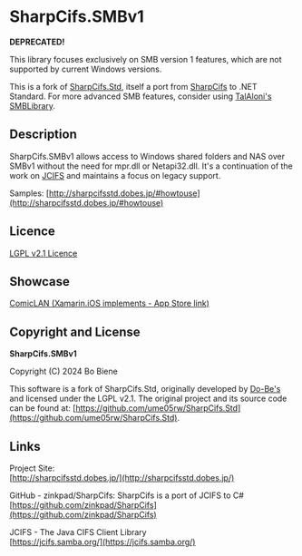 # SharpCifs.SMBv1

**DEPRECATED!**

This library focuses exclusively on SMB version 1 features, which are not supported by current Windows versions.

This is a fork of [SharpCifs.Std](https://github.com/ume05rw/SharpCifs.Std), itself a port from [SharpCifs](https://github.com/zinkpad/SharpCifs) to .NET Standard. For more advanced SMB features, consider using [TalAloni's SMBLibrary](https://github.com/TalAloni/SMBLibrary).

## Description

SharpCifs.SMBv1 allows access to Windows shared folders and NAS over SMBv1 without the need for mpr.dll or Netapi32.dll. It's a continuation of the work on [JCIFS](https://jcifs.samba.org/) and maintains a focus on legacy support.

Samples: [http://sharpcifsstd.dobes.jp/#howtouse](http://sharpcifsstd.dobes.jp/#howtouse)

## Licence
[LGPL v2.1 Licence](https://github.com/ume05rw/SharpCifs.Std/blob/master/LICENSE)

## Showcase
[ComicLAN (Xamarin.iOS implements - App Store link)](https://itunes.apple.com/us/app/comiclan-necessary-enough-thats-comic-reader/id1252927463?l=ja&ls=1&mt=8)


## Copyright and License

**SharpCifs.SMBv1**

Copyright (C) 2024 Bo Biene

This software is a fork of SharpCifs.Std, originally developed by [Do-Be's](http://dobes.jp) and licensed under the LGPL v2.1. The original project and its source code can be found at: [https://github.com/ume05rw/SharpCifs.Std](https://github.com/ume05rw/SharpCifs.Std).


## Links
Project Site:  
[http://sharpcifsstd.dobes.jp/](http://sharpcifsstd.dobes.jp/)
  
    
GitHub - zinkpad/SharpCifs: SharpCifs is a port of JCIFS to C#  
[https://github.com/zinkpad/SharpCifs](https://github.com/zinkpad/SharpCifs)  
  

JCIFS - The Java CIFS Client Library  
[https://jcifs.samba.org/](https://jcifs.samba.org/)  
